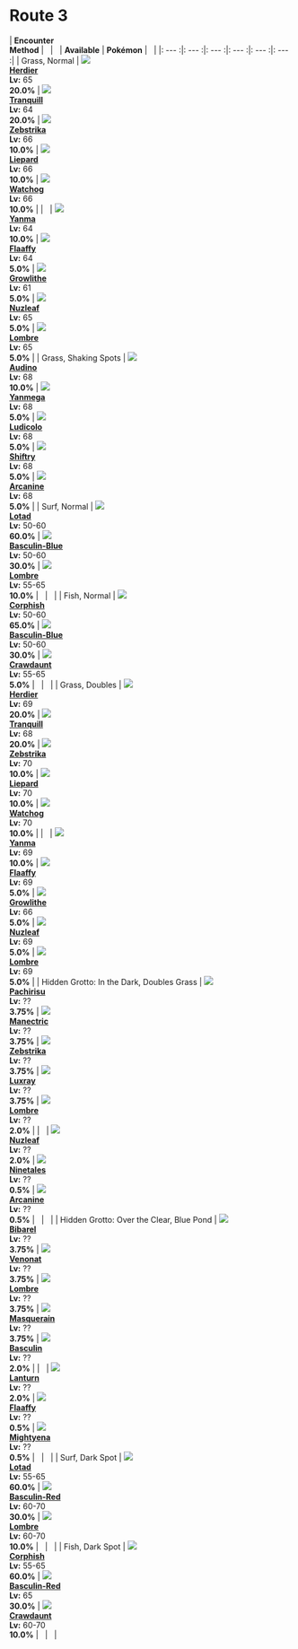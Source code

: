 # Route 3

| __Encounter<br>Method__ | &nbsp; | &nbsp; | __Available__ | __Pokémon__ | &nbsp; |
|: --- :|: --- :|: --- :|: --- :|: --- :|: --- :|
| Grass, Normal | ![][507] <br> __[Herdier]__ <br> __Lv:__ 65 <br> __20.0%__ | ![][520] <br> __[Tranquill]__ <br> __Lv:__ 64 <br> __20.0%__ | ![][523] <br> __[Zebstrika]__ <br> __Lv:__ 66 <br> __10.0%__ | ![][510] <br> __[Liepard]__ <br> __Lv:__ 66 <br> __10.0%__ | ![][505] <br> __[Watchog]__ <br> __Lv:__ 66 <br> __10.0%__ |
| &nbsp; | ![][193] <br> __[Yanma]__ <br> __Lv:__ 64 <br> __10.0%__ | ![][180] <br> __[Flaaffy]__ <br> __Lv:__ 64 <br> __5.0%__ | ![][58] <br> __[Growlithe]__ <br> __Lv:__ 61 <br> __5.0%__ | ![][274] <br> __[Nuzleaf]__ <br> __Lv:__ 65 <br> __5.0%__ | ![][271] <br> __[Lombre]__ <br> __Lv:__ 65 <br> __5.0%__ |
| Grass, Shaking Spots | ![][531] <br> __[Audino]__ <br> __Lv:__ 68 <br> __10.0%__ | ![][469] <br> __[Yanmega]__ <br> __Lv:__ 68 <br> __5.0%__ | ![][272] <br> __[Ludicolo]__ <br> __Lv:__ 68 <br> __5.0%__ | ![][275] <br> __[Shiftry]__ <br> __Lv:__ 68 <br> __5.0%__ | ![][59] <br> __[Arcanine]__ <br> __Lv:__ 68 <br> __5.0%__ |
| Surf, Normal | ![][270] <br> __[Lotad]__ <br> __Lv:__ 50-60 <br> __60.0%__ | ![][550-blue] <br> __[Basculin-Blue]__ <br> __Lv:__ 50-60 <br> __30.0%__ | ![][271] <br> __[Lombre]__ <br> __Lv:__ 55-65 <br> __10.0%__ | &nbsp; | &nbsp; |
| Fish, Normal | ![][341] <br> __[Corphish]__ <br> __Lv:__ 50-60 <br> __65.0%__ | ![][550-blue] <br> __[Basculin-Blue]__ <br> __Lv:__ 50-60 <br> __30.0%__ | ![][342] <br> __[Crawdaunt]__ <br> __Lv:__ 55-65 <br> __5.0%__ | &nbsp; | &nbsp; |
| Grass, Doubles | ![][507] <br> __[Herdier]__ <br> __Lv:__ 69 <br> __20.0%__ | ![][520] <br> __[Tranquill]__ <br> __Lv:__ 68 <br> __20.0%__ | ![][523] <br> __[Zebstrika]__ <br> __Lv:__ 70 <br> __10.0%__ | ![][510] <br> __[Liepard]__ <br> __Lv:__ 70 <br> __10.0%__ | ![][505] <br> __[Watchog]__ <br> __Lv:__ 70 <br> __10.0%__ |
| &nbsp; | ![][193] <br> __[Yanma]__ <br> __Lv:__ 69 <br> __10.0%__ | ![][180] <br> __[Flaaffy]__ <br> __Lv:__ 69 <br> __5.0%__ | ![][58] <br> __[Growlithe]__ <br> __Lv:__ 66 <br> __5.0%__ | ![][274] <br> __[Nuzleaf]__ <br> __Lv:__ 69 <br> __5.0%__ | ![][271] <br> __[Lombre]__ <br> __Lv:__ 69 <br> __5.0%__ |
| Hidden Grotto: In the Dark, Doubles Grass | ![][417] <br> __[Pachirisu]__ <br> __Lv:__ ?? <br> __3.75%__ | ![][310] <br> __[Manectric]__ <br> __Lv:__ ?? <br> __3.75%__ | ![][523] <br> __[Zebstrika]__ <br> __Lv:__ ?? <br> __3.75%__ | ![][405] <br> __[Luxray]__ <br> __Lv:__ ?? <br> __3.75%__ | ![][271] <br> __[Lombre]__ <br> __Lv:__ ?? <br> __2.0%__ |
| &nbsp; | ![][274] <br> __[Nuzleaf]__ <br> __Lv:__ ?? <br> __2.0%__ | ![][38] <br> __[Ninetales]__ <br> __Lv:__ ?? <br> __0.5%__ | ![][59] <br> __[Arcanine]__ <br> __Lv:__ ?? <br> __0.5%__ | &nbsp; | &nbsp; |
| Hidden Grotto: Over the Clear, Blue Pond | ![][400] <br> __[Bibarel]__ <br> __Lv:__ ?? <br> __3.75%__ | ![][48] <br> __[Venonat]__ <br> __Lv:__ ?? <br> __3.75%__ | ![][271] <br> __[Lombre]__ <br> __Lv:__ ?? <br> __3.75%__ | ![][284] <br> __[Masquerain]__ <br> __Lv:__ ?? <br> __3.75%__ | ![][550] <br> __[Basculin]__ <br> __Lv:__ ?? <br> __2.0%__ |
| &nbsp; | ![][171] <br> __[Lanturn]__ <br> __Lv:__ ?? <br> __2.0%__ | ![][180] <br> __[Flaaffy]__ <br> __Lv:__ ?? <br> __0.5%__ | ![][262] <br> __[Mightyena]__ <br> __Lv:__ ?? <br> __0.5%__ | &nbsp; | &nbsp; |
| Surf, Dark Spot | ![][270] <br> __[Lotad]__ <br> __Lv:__ 55-65 <br> __60.0%__ | ![][550-red] <br> __[Basculin-Red]__ <br> __Lv:__ 60-70 <br> __30.0%__ | ![][271] <br> __[Lombre]__ <br> __Lv:__ 60-70 <br> __10.0%__ | &nbsp; | &nbsp; |
| Fish, Dark Spot | ![][341] <br> __[Corphish]__ <br> __Lv:__ 55-65 <br> __60.0%__ | ![][550-red] <br> __[Basculin-Red]__ <br> __Lv:__ 65 <br> __30.0%__ | ![][342] <br> __[Crawdaunt]__ <br> __Lv:__ 60-70 <br> __10.0%__ | &nbsp; | &nbsp; |


[507]: ../img/animated/507.gif
[Herdier]: ../../pokemons/507/
[520]: ../img/animated/520.gif
[Tranquill]: ../../pokemons/520/
[523]: ../img/animated/523.gif
[Zebstrika]: ../../pokemons/523/
[510]: ../img/animated/510.gif
[Liepard]: ../../pokemons/510/
[505]: ../img/animated/505.gif
[Watchog]: ../../pokemons/505/
[193]: ../img/animated/193.gif
[Yanma]: ../../pokemons/193/
[180]: ../img/animated/180.gif
[Flaaffy]: ../../pokemons/180/
[58]: ../img/animated/58.gif
[Growlithe]: ../../pokemons/058/
[274]: ../img/animated/274.gif
[Nuzleaf]: ../../pokemons/274/
[271]: ../img/animated/271.gif
[Lombre]: ../../pokemons/271/
[531]: ../img/animated/531.gif
[Audino]: ../../pokemons/531/
[469]: ../img/animated/469.gif
[Yanmega]: ../../pokemons/469/
[272]: ../img/animated/272.gif
[Ludicolo]: ../../pokemons/272/
[275]: ../img/animated/275.gif
[Shiftry]: ../../pokemons/275/
[59]: ../img/animated/59.gif
[Arcanine]: ../../pokemons/059/
[270]: ../img/animated/270.gif
[Lotad]: ../../pokemons/270/
[550-blue]: ../img/animated/550-blue.gif
[Basculin-Blue]: ../../pokemons/550/
[341]: ../img/animated/341.gif
[Corphish]: ../../pokemons/341/
[342]: ../img/animated/342.gif
[Crawdaunt]: ../../pokemons/342/
[417]: ../img/animated/417.gif
[Pachirisu]: ../../pokemons/417/
[310]: ../img/animated/310.gif
[Manectric]: ../../pokemons/310/
[405]: ../img/animated/405.gif
[Luxray]: ../../pokemons/405/
[38]: ../img/animated/38.gif
[Ninetales]: ../../pokemons/038/
[400]: ../img/animated/400.gif
[Bibarel]: ../../pokemons/400/
[48]: ../img/animated/48.gif
[Venonat]: ../../pokemons/048/
[284]: ../img/animated/284.gif
[Masquerain]: ../../pokemons/284/
[550]: ../img/animated/550.gif
[Basculin]: ../../pokemons/550/
[171]: ../img/animated/171.gif
[Lanturn]: ../../pokemons/171/
[262]: ../img/animated/262.gif
[Mightyena]: ../../pokemons/262/
[550-red]: ../img/animated/550-red.gif
[Basculin-Red]: ../../pokemons/550/